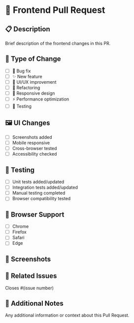 # 🎨 Frontend Pull Request

## 📋 Description
Brief description of the frontend changes in this PR.

## 🎯 Type of Change
- [ ] 🐛 Bug fix
- [ ] ✨ New feature
- [ ] 💄 UI/UX improvement
- [ ] 🔧 Refactoring
- [ ] 📱 Responsive design
- [ ] ⚡ Performance optimization
- [ ] 🧪 Testing

## 🖼️ UI Changes
- [ ] Screenshots added
- [ ] Mobile responsive
- [ ] Cross-browser tested
- [ ] Accessibility checked

## 🧪 Testing
- [ ] Unit tests added/updated
- [ ] Integration tests added/updated
- [ ] Manual testing completed
- [ ] Browser compatibility tested

## 📱 Browser Support
- [ ] Chrome
- [ ] Firefox
- [ ] Safari
- [ ] Edge

## 📸 Screenshots
<!-- Add screenshots here if applicable -->

## 🔗 Related Issues
Closes #(issue number)

## 📝 Additional Notes
Any additional information or context about this Pull Request.
